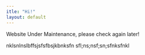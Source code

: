 ```yaml
---
itle: "Hi!"
layout: default
---
```




Website Under Maintenance, please check again later!

nklsnlnslbffsjsfsfbsjkbnksfn
sfl;ns;nsf;sn;sfnksfnkl
